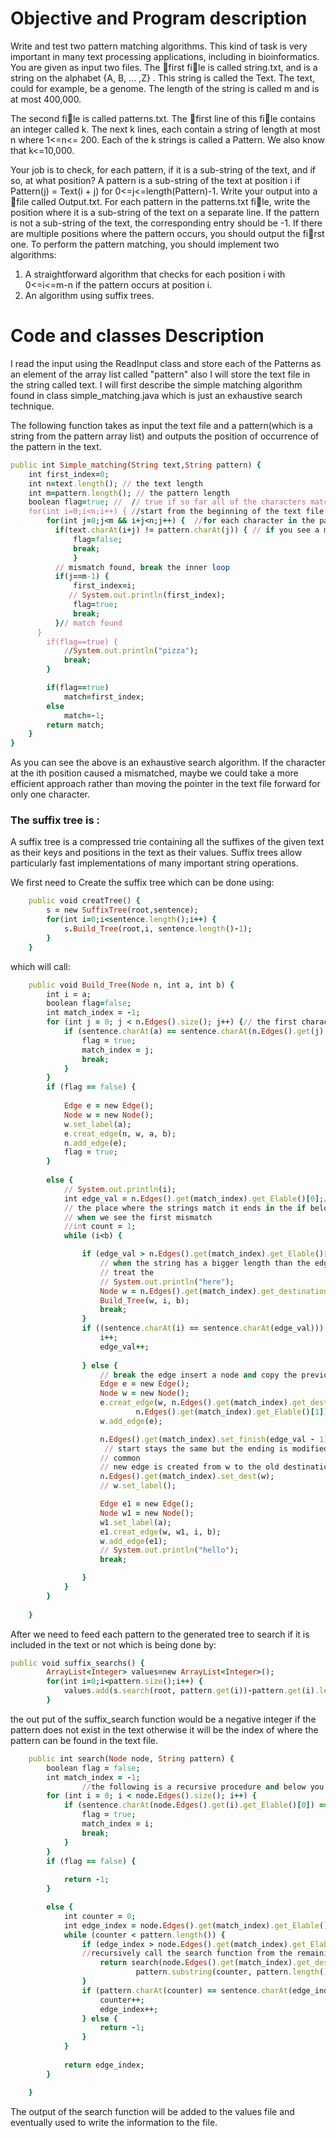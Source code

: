 # Objective and Program description
 Write and test two pattern matching algorithms. This kind of task is very important in many text processing applications, including in bioinformatics. You are given as input two files. The first file is called string.txt, and is a string on the alphabet {A, B, ... ,Z} . This string is called the Text. The text, could for example, be a genome. The length of the string is called m and is at most 400,000. 

The second file is called patterns.txt. The first line of this file contains an integer called k. The next k lines, each contain a string of length at most n where 1<=n<= 200. Each of the k strings is called a Pattern. We also know that k<=10,000. 

Your job is to check, for each pattern, if it is a sub-string of the text, and if so, at what position? A pattern is a sub-string of the text at position i if Pattern(j) = Text(i + j) for 0<=j<=length(Pattern)-1. 
Write your output into a file called Output.txt. For each pattern in the patterns.txt file, write the position where it is a sub-string of the text on a separate line. If the pattern
is not a sub-string of the text, the corresponding entry should be -1. If there are multiple positions where the pattern occurs, you should output the first one.
To perform the pattern matching, you should implement two algorithms:
1. A straightforward algorithm that checks for each position i with 0<=i<=m-n if the
pattern occurs at position i.
2. An algorithm using suffix trees.
# Code and classes Description
I read the input using the ReadInput class and store each of the Patterns as an element of the array list called "pattern" also I will store the text file in the string called text.
I will first describe the simple matching algorithm found in class simple_matching.java which is just an exhaustive search technique.

The following function takes as input the text file and a pattern(which is a string  from the pattern array list) and outputs the position of occurrence of the pattern in the text. 
```ruby
public int Simple_matching(String text,String pattern) {
	int first_index=0;
	int n=text.length(); // the text length 
	int m=pattern.length(); // the pattern length
	boolean flag=true; //  // true if so far all of the characters matched false otherwise
	for(int i=0;i<n;i++) { //start from the beginning of the text file 
	    for(int j=0;j<m && i+j<n;j++) {  //for each character in the pattern 
	      if(text.charAt(i+j) != pattern.charAt(j)) { // if you see a mismatch 
	    	  flag=false; 
	    	  break;
	    	  }
	      // mismatch found, break the inner loop
	      if(j==m-1) {
	    	  first_index=i;
	    	 // System.out.println(first_index);
	    	  flag=true;
	    	  break;
	      }// match found
	  }
	    if(flag==true) {
	    	//System.out.println("pizza");
	    	break;
	    }

		if(flag==true)
			match=first_index;
		else 
			match=-1;
		return match;
	}
}
```
As you can see the above is an exhaustive search algorithm. If the character at the ith position caused a mismatched, maybe we could take a more efficient approach rather than moving the pointer in the text file forward for only one character. 
### The suffix tree is : 
A suffix tree is a compressed trie containing all the suffixes of the given text as their keys and positions in the text as their values. Suffix trees allow particularly fast implementations of many important string operations.



We first need to Create the suffix tree which can be done using: 
```ruby
	public void creatTree() {
		s = new SuffixTree(root,sentence);
		for(int i=0;i<sentence.length();i++) {
			s.Build_Tree(root,i, sentence.length()-1);
		}
	}
``` 
which will call: 
```ruby 
	public void Build_Tree(Node n, int a, int b) {
		int i = a;
		boolean flag=false;		
		int match_index = -1;
		for (int j = 0; j < n.Edges().size(); j++) {// the first character does match or not
			if (sentence.charAt(a) == sentence.charAt(n.Edges().get(j).get_Elable()[0])) {
				flag = true;				
				match_index = j;
				break;
			}
		}
		if (flag == false) {
		
			Edge e = new Edge();
			Node w = new Node();
			w.set_label(a);
			e.creat_edge(n, w, a, b);
			n.add_edge(e);
			flag = true;
		} 
		
		else {
			// System.out.println(i);
			int edge_val = n.Edges().get(match_index).get_Elable()[0];// this is
			// the place where the strings match it ends in the if below
			// when we see the first mismatch
			//int count = 1;
			while (i<b) {

				if (edge_val > n.Edges().get(match_index).get_Elable()[1]) {
					// when the string has a bigger length than the edge value
					// treat the
					// System.out.println("here");
					Node w = n.Edges().get(match_index).get_destination();
					Build_Tree(w, i, b);
					break;
				}
				if ((sentence.charAt(i) == sentence.charAt(edge_val))) {
					i++;
					edge_val++;
					
				} else {
					// break the edge insert a node and copy the previous
					Edge e = new Edge();
					Node w = new Node();
					e.creat_edge(w, n.Edges().get(match_index).get_destination(), edge_val,
							n.Edges().get(match_index).get_Elable()[1]);
					w.add_edge(e);

					n.Edges().get(match_index).set_finish(edge_val - 1);// the common part the
					 // start stays the same but the ending is modified to the last
					// common
					// new edge is created from w to the old destination of n
					n.Edges().get(match_index).set_dest(w);
					// w.set_label();

					Edge e1 = new Edge();
					Node w1 = new Node();
					w1.set_label(a);
					e1.creat_edge(w, w1, i, b);
					w.add_edge(e1);
					// System.out.println("hello");
					break;

				}
			}
		}
	
	}
```
After we need to feed each pattern to the generated tree to search if it is included in the text or not which is being done by: 

```ruby 
public void suffix_searchs() {
		ArrayList<Integer> values=new ArrayList<Integer>();
		for(int i=0;i<pattern.size();i++) {
			values.add(s.search(root, pattern.get(i))-pattern.get(i).length());
		}

```
the out put of the suffix_search function would be a negative integer if the pattern does not exist in the text otherwise it will be the index of where the pattern can be found in the text file. 
```ruby
	public int search(Node node, String pattern) {
		boolean flag = false;		
		int match_index = -1;
                //the following is a recursive procedure and below you can find the stopping criteria
		for (int i = 0; i < node.Edges().size(); i++) {
			if (sentence.charAt(node.Edges().get(i).get_Elable()[0]) == pattern.charAt(0)) {
				flag = true;
				match_index = i;
				break;
			}
		}
		if (flag == false) {
			
			return -1;
		}

		else {
			int counter = 0;
			int edge_index = node.Edges().get(match_index).get_Elable()[0];
			while (counter < pattern.length()) {
				if (edge_index > node.Edges().get(match_index).get_Elable()[1]) {
				//recursively call the search function from the remaining 
					return search(node.Edges().get(match_index).get_destination(),
							pattern.substring(counter, pattern.length()));
				}
				if (pattern.charAt(counter) == sentence.charAt(edge_index)) { 
					counter++;
					edge_index++;
				} else {
					return -1;
				}
			}
		
			return edge_index;
		}

	}
```


The output of the search function will be added to the values file and eventually used to write the information to the file.
	
